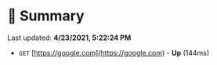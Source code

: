 # 📖 Summary
Last updated: **4/23/2021, 5:22:24 PM**

- `GET` [https://google.com](https://google.com) - **Up** (144ms)
